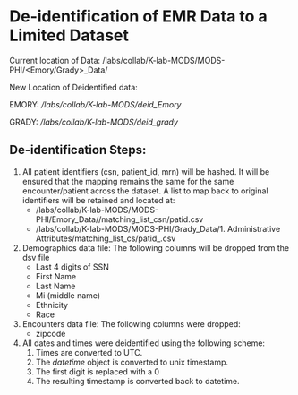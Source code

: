 # De-identification of EMR Data to a Limited Dataset

Current location of Data:  /labs/collab/K-lab-MODS/MODS-PHI/<Emory/Grady>_Data/

New Location of Deidentified data: 

EMORY: */labs/collab/K-lab-MODS/deid_Emory*

GRADY: */labs/collab/K-lab-MODS/deid_grady*

## De-identification Steps:

  1. All patient identifiers (csn, patient_id, mrn) will be hashed. It will be ensured that the mapping remains the same for the same encounter/patient across the dataset. 
     A list to map back to original identifiers will be retained and located at: 
     * /labs/collab/K-lab-MODS/MODS-PHI/Emory_Data/<year>/matching_list_csn/patid.csv
     * /labs/collab/K-lab-MODS/MODS-PHI/Grady_Data/1. Administrative Attributes/matching_list_cs/patid_<year>.csv
  2. Demographics data file: The following columns will be dropped from the dsv file
      * Last 4 digits of SSN
      * First Name 
      * Last Name
      * Mi (middle name)
      * Ethnicity
      * Race
   3. Encounters data file: The following columns were dropped:
      * zipcode 
   4. All dates and times were deidentified using the following scheme:
      1. Times are converted to UTC.
      2. The _datetime_ object is converted to unix timestamp. 
      3. The first digit is replaced with a 0
      4. The resulting timestamp is converted back to datetime.     
